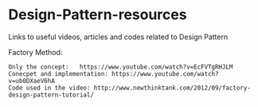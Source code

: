 # Design-Pattern-resources
Links to useful videos, articles and codes related to Design Pattern

Factory Method:
	
	Only the concept:   https://www.youtube.com/watch?v=EcFVTgRHJLM
	Conecpet and implementation: https://www.youtube.com/watch?v=ub0DXaeV6hA
    Code used in the video: http://www.newthinktank.com/2012/09/factory-design-pattern-tutorial/
